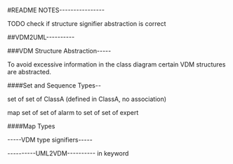 #README NOTES----------------

TODO check if structure signifier abstraction is correct



##VDM2UML----------

###VDM Structure Abstraction-----

To avoid excessive information in the class diagram certain VDM structures are abstracted.

####Set and Sequence Types--

set of set of ClassA (defined in ClassA, no association)

map set of set of alarm to set of set of expert

####Map Types





-----VDM type signifiers-----


----------UML2VDM----------
in keyword
